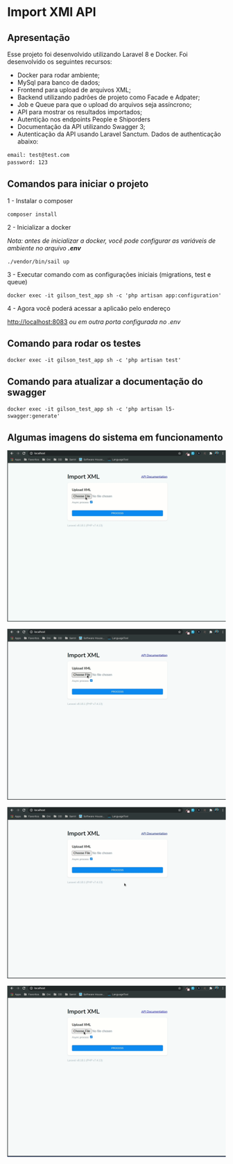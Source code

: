 # Import XMl API

## Apresentação

Esse projeto foi desenvolvido utilizando Laravel 8 e Docker. Foi desenvolvido os seguintes recursos:

- Docker para rodar ambiente;
- MySql para banco de dados;
- Frontend para upload de arquivos XML;
- Backend utilizando padrões de projeto como Facade e Adpater;
- Job e Queue para que o upload do arquivos seja assíncrono;
- API para mostrar os resultados importados;
- Autentição nos endpoints People e Shiporders
- Documentação da API utilizando Swagger 3;
- Autenticação da API usando Laravel Sanctum. Dados de authenticação abaixo:

```txt
email: test@test.com
password: 123
```

## Comandos para iniciar o projeto

1 - Instalar o composer

```shell
composer install
```

2 - Inicializar a docker

*Nota: antes de inicializar a docker, você pode configurar as variáveis de ambiente no arquivo **.env***

```shell
./vendor/bin/sail up
```

3 - Executar comando com as configurações iniciais (migrations, test e queue)

```shell
docker exec -it gilson_test_app sh -c 'php artisan app:configuration'
```

4 - Agora você poderá acessar a aplicaão pelo endereço

[http://localhost:8083](http://localhost:8083) *ou em outra porta configurada no .env*

## Comando para rodar os testes

```shell
docker exec -it gilson_test_app sh -c 'php artisan test'
```

## Comando para atualizar a documentação do swagger

```shell
docker exec -it gilson_test_app sh -c 'php artisan l5-swagger:generate'
```

## Algumas imagens do sistema em funcionamento

![Import Person](docs/import_person.gif)

![Import ShipOrder](docs/import_shiporder.gif)

![Swagger](docs/swagger.gif)

![Import Person with error](docs/import_person_with_error.gif)
